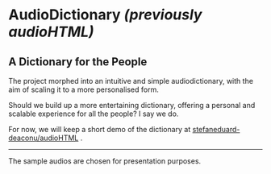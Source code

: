 # AudioDictionary *(previously audioHTML)*
## A Dictionary for the People

The project morphed into an intuitive and simple audiodictionary, with the aim of scaling it to a more personalised form.

Should we build up a more entertaining dictionary, offering a personal and scalable experience for all the people? I say we do.

For now, we will keep a short demo of the dictionary at [stefaneduard-deaconu/audioHTML](https://stefaneduard-deaconu.github.io/audioHTML/ "AudioDictionary 1.0.2") .

<hr/>

The sample audios are chosen for presentation purposes.
